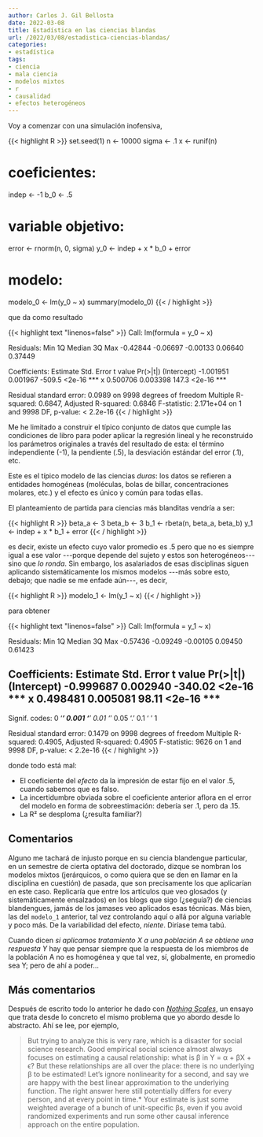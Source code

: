```yaml
---
author: Carlos J. Gil Bellosta
date: 2022-03-08
title: Estadística en las ciencias blandas
url: /2022/03/08/estadistica-ciencias-blandas/
categories:
- estadística
tags:
- ciencia
- mala ciencia
- modelos mixtos
- r
- causalidad
- efectos heterogéneos
---
```


Voy a comenzar con una simulación inofensiva,

{{< highlight R >}}
set.seed(1)
n <- 10000
sigma <- .1
x <- runif(n)
# coeficientes:
indep <- -1
b_0 <- .5
# variable objetivo:
error <- rnorm(n, 0, sigma)
y_0 <- indep + x * b_0 + error
# modelo:
modelo_0 <- lm(y_0 ~ x)
summary(modelo_0)
{{< / highlight >}}

que da como resultado

{{< highlight text "linenos=false" >}}
Call:
lm(formula = y_0 ~ x)

Residuals:
     Min       1Q   Median       3Q      Max
-0.42844 -0.06697 -0.00133  0.06640  0.37449

Coefficients:
             Estimate Std. Error t value Pr(>|t|)
(Intercept) -1.001951   0.001967  -509.5   <2e-16 ***
x            0.500706   0.003398   147.3   <2e-16 ***

Residual standard error: 0.0989 on 9998 degrees of freedom
Multiple R-squared:  0.6847,	Adjusted R-squared:  0.6846
F-statistic: 2.171e+04 on 1 and 9998 DF,  p-value: < 2.2e-16
{{< / highlight >}}

Me he limitado a construir el típico conjunto de datos que cumple las condiciones de libro para poder aplicar la regresión lineal y he reconstruido los parámetros originales a través del resultado de esta: el término independiente (-1), la pendiente (.5), la desviación estándar del error (.1), etc.

Este es el típico modelo de las ciencias _duras_: los datos se refieren a entidades homogéneas (moléculas, bolas de billar, concentraciones molares, etc.) y el efecto es único y común para todas ellas.

El planteamiento de partida para ciencias más blanditas vendría a ser:

{{< highlight R >}}
beta_a <- 3
beta_b <- 3
b_1 <- rbeta(n, beta_a, beta_b)
y_1 <- indep + x * b_1 + error
{{< / highlight >}}

es decir, existe un efecto cuyo valor promedio es .5 pero que no es siempre igual a ese valor ---porque depende del sujeto y estos son heterogéneos--- sino que _lo ronda_. Sin embargo, los asalariados de esas disciplinas siguen aplicando sistemáticamente los mismos modelos ---más sobre esto, debajo; que nadie se me enfade aún---, es decir,

{{< highlight R >}}
modelo_1 <- lm(y_1 ~ x)
{{< / highlight >}}

para obtener

{{< highlight text "linenos=false" >}}
Call:
lm(formula = y_1 ~ x)

Residuals:
     Min       1Q   Median       3Q      Max
-0.57436 -0.09249 -0.00105  0.09450  0.61423

Coefficients:
             Estimate Std. Error t value Pr(>|t|)
(Intercept) -0.999687   0.002940 -340.02   <2e-16 ***
x            0.498481   0.005081   98.11   <2e-16 ***
---
Signif. codes:  0 ‘***’ 0.001 ‘**’ 0.01 ‘*’ 0.05 ‘.’ 0.1 ‘ ’ 1

Residual standard error: 0.1479 on 9998 degrees of freedom
Multiple R-squared:  0.4905,	Adjusted R-squared:  0.4905
F-statistic:  9626 on 1 and 9998 DF,  p-value: < 2.2e-16
{{< / highlight >}}

donde todo está mal:

* El coeficiente del _efecto_ da la impresión de estar fijo en el valor .5, cuando sabemos que es falso.
* La incertidumbre obviada sobre el coeficiente anterior aflora en el error del modelo en forma de sobreestimación: debería ser .1, pero da .15.
* La R² se desploma (¿resulta familiar?)

## Comentarios

Alguno me tachará de injusto porque en su ciencia blandengue particular, en un semestre de cierta optativa del doctorado, dizque se nombran los modelos mixtos (jerárquicos, o como quiera que se den en llamar en la disciplina en cuestión) de pasada, que son precisamente los que aplicarían en este caso. Replicaría que entre los artículos que veo glosados (y sistemáticamente ensalzados) en los blogs que sigo (¿seguía?) de ciencias blandengues, jamás de los jamases veo aplicados esas técnicas. Más bien, las del `modelo_1` anterior, tal vez controlando aquí o allá por alguna variable y poco más. De la variabilidad del efecto, _niente_. Diríase tema tabú.

Cuando dicen _si aplicamos tratamiento X a una población A se obtiene una respuesta Y_ hay que pensar siempre que la respuesta de los miembros de la población A no es homogénea y que tal vez, sí, globalmente, en promedio sea Y; pero de ahí a poder...

## Más comentarios

Después de escrito todo lo anterior he dado con [_Nothing Scales_](https://jasonkerwin.com/nonparibus/2021/11/03/nothing-scales/), un ensayo que trata desde lo concreto el mismo problema que yo abordo desde lo abstracto. Ahí se lee, por ejemplo,

>But trying to analyze this is very rare, which is a disaster for social science research. Good empirical social science almost always focuses on estimating a causal relationship: what is β in Y = α + βX + ϵ? But these relationships are all over the place: there is no underlying β to be estimated! Let’s ignore nonlinearity for a second, and say we are happy with the best linear approximation to the underlying function. The right answer here still potentially differs for every person, and at every point in time.* Your estimate is just some weighted average of a bunch of unit-specific βs, even if you avoid randomized experiments and run some other causal inference approach on the entire population.




